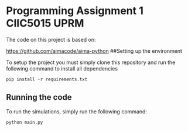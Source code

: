 # Programming Assignment 1 CIIC5015 UPRM

The code on this project is based on:

https://github.com/aimacode/aima-python
##Setting up the environment

To setup the project you must simply clone this repository and run the
following command to install all dependencies

`pip install -r requirements.txt`

## Running the code

To run the simulations, simply run the following command:

`python main.py`